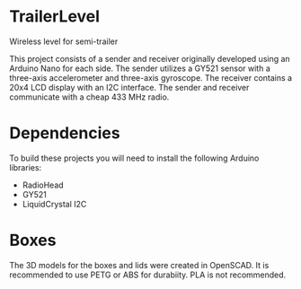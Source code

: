 # TrailerLevel
Wireless level for semi-trailer

This project consists of a sender and receiver originally developed using an Arduino Nano for each side.
The sender utilizes a GY521 sensor with a three-axis accelerometer and three-axis gyroscope.
The receiver contains a 20x4 LCD display with an I2C interface.
The sender and receiver communicate with a cheap 433 MHz radio.

# Dependencies
To build these projects you will need to install the following Arduino libraries:

* RadioHead
* GY521
* LiquidCrystal I2C

# Boxes
The 3D models for the boxes and lids were created in OpenSCAD.
It is recommended to use PETG or ABS for durabiity. PLA is not recommended.
